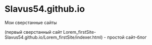 # Slavus54.github.io
Мои сверстанные сайты


(первый сверстанный сайт Lorem_firstSite- Slavus54.github.io/Lorem_firstSite/indexer.html) - простой сайт-блог
